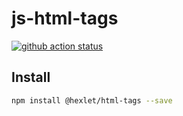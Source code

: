 # js-html-tags

[![github action status](https://github.com/hexlet-components/js-html-tags/workflows/Node%20CI/badge.svg)](https://github.com/hexlet-components/js-html-tags/actions)

## Install

```sh
npm install @hexlet/html-tags --save
```
